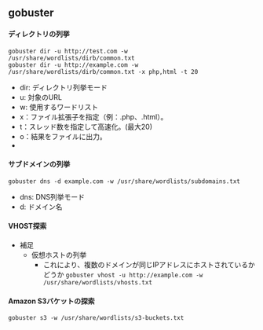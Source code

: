 ## gobuster
#### ディレクトリの列挙
`gobuster dir -u http://test.com -w /usr/share/wordlists/dirb/common.txt`  
`gobuster dir -u http://example.com -w /usr/share/wordlists/dirb/common.txt -x php,html -t 20`
- dir: ディレクトリ列挙モード
- u: 対象のURL
- w: 使用するワードリスト
- x：ファイル拡張子を指定（例：.php、.html）。
- t：スレッド数を指定して高速化。(最大20)
- o：結果をファイルに出力。
- 
#### サブドメインの列挙
`gobuster dns -d example.com -w /usr/share/wordlists/subdomains.txt`
- dns: DNS列挙モード
- d: ドメイン名
#### VHOST探索
- 補足
  - 仮想ホストの列挙
    - これにより、複数のドメインが同じIPアドレスにホストされているかどうか
`gobuster vhost -u http://example.com -w /usr/share/wordlists/vhosts.txt`
#### Amazon S3バケットの探索
`gobuster s3 -w /usr/share/wordlists/s3-buckets.txt`
